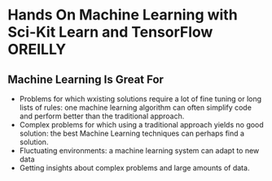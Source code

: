 # Hands On Machine Learning with Sci-Kit Learn and TensorFlow OREILLY

## Machine Learning Is Great For
  - Problems for which wxisting solutions require a lot of fine tuning or long lists of rules: one machine learning algorithm can often simplify code and perform better than the traditional approach.
  - Complex problems for which using a traditional approach yields no good solution: the best Machine Learning techniques can perhaps find a solution.
  - Fluctuating environments: a machine learning system can adapt to new data
  - Getting insights about complex problems and large amounts of data.
